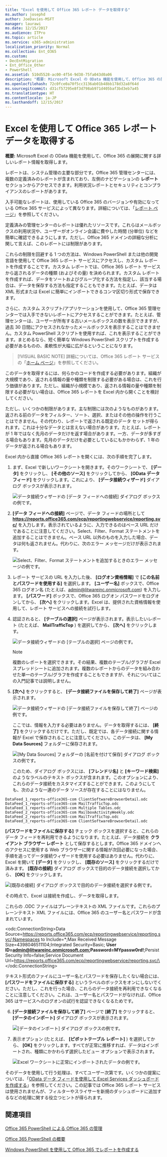 ```yaml
---
title: "Excel を使用して Office 365 レポート データを取得する"
ms.author: josephd
author: JoeDavies-MSFT
manager: laurawi
ms.date: 12/15/2017
ms.audience: ITPro
ms.topic: article
ms.service: o365-administration
localization_priority: Normal
ms.collection: Ent_O365
ms.custom:
- DecEntMigration
- Ent_Office_Other
- PowerShell
ms.assetid: 510d5528-ac00-4f54-9d38-75fa043d0a06
description: "概要: Microsoft Excel の OData 機能を使用して、Office 365 の展開に関する詳しいレポート情報を取得します。"
ms.openlocfilehash: 72c0fce0a70f5cc3136ab01b48bb178d32a8f64d
ms.sourcegitcommit: d31cf57295e8f3d798ab971d405baf3bd3eb7a45
ms.translationtype: HT
ms.contentlocale: ja-JP
ms.lasthandoff: 12/15/2017
---
```

# <a name="using-excel-to-retrieve-office-365-reporting-data"></a>Excel を使用して Office 365 レポート データを取得する

 **概要:** Microsoft Excel の OData 機能を使用して、Office 365 の展開に関する詳しいレポート情報を取得します。
  
レポートは、システム管理の主要な部分です。Office 365 管理センターには、複数の定義済みのレポートが含まれており、左側のナビゲーションの **レポート**セクションからアクセスできます。利用状況レポートとセキュリティとコンプライアンスのレポートがあります。
  
入手可能なレポートは、使用している Office 365 のバージョンや有効になっている Office 365 サービスによって異なります。詳細については、「[レポート ページ](((https://technet.microsoft.com/ja-JP/library/office-365-reports.aspx)))」を参照してください。
  
定義済みの管理センターのレポートは優れたリソースです。これらはメールボックスの利用状況や、ユーザーがオンライン会議に費やした時間 (分単位) などを簡単に確認できるようにします。ただし、Office 365 ドメインの詳細な分析に関して言えば、このレポートには制限があります。
  
これらの制限を回避する 1 つの方法は、Windows PowerShell または他の開発言語を使用して Office 365 レポート サービスにアクセスし、カスタム レポートを作成することです。カスタム レポートでは、Office 365 レポート サービスから返されるデータの種類 (およびその量) を決められます。カスタム レポートを作成すれば、データをソートおよびグループ化する方法を指定し、該当する場合は、データを保存する方法も指定することもできます。たとえば、データは XML 形式または Excel に簡単にインポートできるコンマ区切り形式で保存できます。 
  
さらに、カスタム スクリプト/アプリケーションを使用して、Office 365 管理センターでは入手できないレポートにアクセスすることができます。たとえば、管理センターは、ユーザーが所有する古いメールボックスの数を表示できますが、過去 30 日間にアクセスされなかったメールボックスを表示することはできません。カスタム PowerShell スクリプトを使用すれば、これを表示することができます。まとめるなら、短く簡単な Windows PowerShell スクリプトを作成する必要があるものの、柔軟性が大幅に広がるということになります。
  
> [!VISUAL BASIC NOTE] 詳細については、Office 365 レポート サービスの「[ホーム ページ](https://msdn.microsoft.com/en-us/library/office/jj984325%28v=office.15%29.aspx)」を参照してください。
  
このデータを取得するには、何らかのコードを作成する必要があります。組織が大規模であり、返される情報の量や種類を制限する必要がある場合は、これを行う価値があります。ただし、組織が小規模であり、返される情報の量や種類を制限する必要がない場合は、Office 365 レポートを Excel 内から開くことを検討してください。
  
ただし、いくつかの制限があります。主な制限には次のようなものがあります。返される前のデータをフィルター、ソート、選択、またはその他の操作を行うことはできません。その代わり、レポートで返される既定のデータ セットが得られます。これは十分なデータとは言えない場合があります。たとえば、レポートが 1 年ではなく先月のデータだけを返す場合があります。一方、データが多すぎる場合もあります。先月のデータだけを必要としているにもかかわらず、1 年のデータが返される場合もあります。
  
Excel 内から直接 Office 365 レポートを開くには、次の手順を完了します。
  
1. まず、Excel で新しいワークシートを開きます。そのワークシートで、 **[データ]** をクリックし、 **[その他のソース]** をクリックしてから、 **[OData データ フィード]** をクリックします。これにより、 **[データ接続ウィザード]** ダイアログ ボックスが表示されます。
    
     ![データ接続ウィザードの [データ フィードへの接続] ダイアログ ボックスの例です。](images/o365_reporting_connect_data_feed.png)
  
2. **[データ フィードへの接続]** ページで、データ フィードの場所として **https://reports.office365.com/ecp/reportingwebservice/reporting.svc/** を入力します。表示されているように、入力できるのはベース URL だけであることに注意してください。Select、Filter、Format ステートメントを追加することはできません。ベース URL 以外のものを入力した場合、データは何も返されません。代わりに、次のエラー メッセージだけが表示されます。
    
     ![Select、Filter、Format ステートメントを追加するときのエラー メッセージの例です。](images/o365_reporting_incorrect_data_feed.png)
  
3. レポート サービスの URL を入力した後、 **[ログオン資格情報]** で **[この名前とパスワードを使用する]** を選択します。 **[ユーザー名]** ボックスで、Office 365 ログオン名 (たとえば、admin@litwareinc.onmicrosoft.com) を入力します。 **[パスワード]** ボックスで、Office 365 ログオン パスワードをログオンしてから、 **[次へ]** をクリックします。Excel は、提供された資格情報を使用して、レポート サービスへの接続を試行します。
    
4. 認証されると、 **[テーブルの選択]** ページが表示されます。表示したいレポート (たとえば、 **MailTrafficTop** ) を選択してから、 **[次へ]** をクリックします。
    
     ![データ接続ウィザードの [テーブルの選択] ページの例です。](images/o365_reporting_select_tables.png)
  
    > [!NOTE]
    > 複数のレポートを選択できます。その結果、複数のテーブル/グラフが Excel スプレッドシートに追加されます。複数のレポートからのデータを組み合わせた単一のテーブル/グラフを作成することもできますが、それについてはこの入門記事では説明しません。 
  
5. **[次へ]** をクリックすると、 **[データ接続ファイルを保存して終了]** ページが表示されます。
    
     ![データ接続ウィザードの [データ接続ファイルを保存して終了] ページの例です。](images/o365_reporting_odata_finish.png)
  
    ここでは、情報を入力する必要はありません。データを取得するには、 **[終了]** をクリックするだけです。ただし、既定では、各データ接続に関する情報が Excel で保存されることに注意してください。このデータは、 **[My Data Sources]** フォルダーに保存されます。
    
     ![[My Data Sources] フォルダーの [名前を付けて保存] ダイアログ ボックスの例です。](images/o365_reporting_save_data_source.png)
  
    このため、ダイアログ ボックスには、 **[フレンドリ名]** と **[キーワード検索]** のようなラベルのテキスト ボックスが含まれます。このオプションにより、これらのデータ接続をカスタマイズすることができます。このようにしても、次のような一連のデータ ソースが存在することにはなりません。
    
  ```
  DataFeed_1_reports-office365-com ClientSoftwareBrowserDetail.odc
DataFeed_1_reports-office365-com MailTrafficTop.odc
DataFeed_1_reports-office365-com Multiple Tables.odc
DataFeed_2_reports-office365-com MailboxActivityWeekly.odc
DataFeed_2_reports-office365-com MailTrafficTop.odc
DataFeed_3_reports-office365-com ClientSoftwareBrowserDetail.odc
  ```

**[パスワードをファイルに保存する]** チェック ボックスを選択すると、これらのデータ フィードを再利用できるようになります。たとえば、データ接続を **クライアント ブラウザー レポート** として保存するとします。Office 365 ドメインへのアクセスに使用する Web ブラウザーに関する情報が次回必要になった場合、手順を追ってデータ接続ウィザードを使用する必要はありません。代わりに、Excel を開いて **[データ]** をクリックし、 **[既存のソース]** をクリックするだけで済みます。 **[既存の接続]** ダイアログ ボックスで目的のデータ接続を選択してから、 **[OK]** をクリックします。
    
![[既存の接続] ダイアログ ボックスで目的のデータ接続を選択する例です。](images/o365_reporting_select_connection.png)
  
その時点で、Excel は接続を作成し、データを取得します。
    
これらの .ODC ファイルはプレーンテキストの XML ファイルです。これらのプレーンテキスト XML ファイルには、Office 365 のユーザー名とパスワードが含まれています。
    
\<odc:ConnectionString>Data Source=https://reports.office365.com/ecp/reportingwebservice/reporting.svc/;Namespaces to Include=*;Max Received Message Size=4398046511104;Integrated Security=Basic; **User ID=admin@litwareinc.onmicrosoft.com;Password=MYpassw0rd!**;Persist Security Info=false;Service Document Url=https://reports.office365.com/ecp/reportingwebservice/reporting.svc/\</odc:ConnectionString>
    
テキスト形式のファイルにユーザー名とパスワードを保存したくない場合には、 **[パスワードをファイルに保存する]** というラベルのボックスをオンにしないでください。ただし、これを行った場合、これらのデータ接続を再利用できなくなることに注意してください。これは、ユーザー名とパスワードがなければ、Office 365 はサービスへのログオンの試行を認証できなくなるためです。
    
6. **[データ接続ファイルを保存して終了]** ページで **[終了]** をクリックすると、 **[データのインポート]** ダイアログ ボックスが表示されます。
    
     ![[データのインポート] ダイアログ ボックスの例です。](images/o365_reporting_import_data.png)
  
7. 表示オプション (たとえば、 **[ピボットテーブル レポート]** ) を選択してから、 **[OK]** をクリックします。すべてが正常に推移すれば、データはインポートされ、種類にかかわらず選択したビュー オプションで表示されます。
    
     ![Excel ワークシートに正常にインポートされたデータの例です。](images/o365_reporting_sample_spreadsheet.png)
  
そのデータを使用して行う処理は、すべてユーザー次第です。いくつかの提案については、「[OData データ フィードを使用して Excel Services ダッシュボードを作成する](https://technet.microsoft.com/en-us/library/jj873965%28v=office.15%29.aspx)」を参照してください。この記事では Office 365 レポート サービスは使用されませんが、フィルターやスライサーを新規のダッシュボードに追加するなどの処理に関する役立つヒントが得られます。
  
## <a name="see-also"></a>関連項目

#### 

[Office 365 PowerShell による Office 365 の管理](manage-office-365-with-office-365-powershell.md)
  
[Office 365 PowerShell の概要](getting-started-with-office-365-powershell.md)
  
[Windows PowerShell を使用して Office 365 でレポートを作成する](use-windows-powershell-to-create-reports-in-office-365.md)

